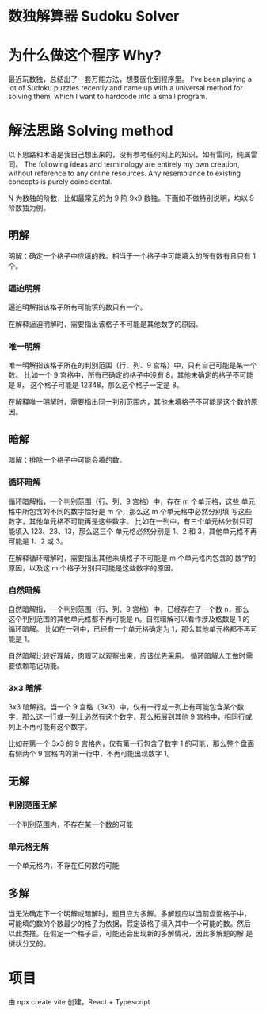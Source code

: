 # 数独解算器 Sudoku Solver

# 为什么做这个程序 Why?

最近玩数独，总结出了一套万能方法，想要固化到程序里。
I’ve been playing a lot of Sudoku puzzles recently and
came up with a universal method for solving them,
which I want to hardcode into a small program.

# 解法思路 Solving method

以下思路和术语是我自己想出来的，没有参考任何网上的知识，如有雷同，纯属雷同。
The following ideas and terminology are entirely my own
creation, without reference to any online resources.
Any resemblance to existing concepts is purely coincidental.

N 为数独的阶数，比如最常见的为 9 阶 9x9 数独。下面如不做特别说明，均以 9 阶数独为例。

## 明解

明解：确定一个格子中应填的数。相当于一个格子中可能填入的所有数有且只有 1 个。

### 逼迫明解

逼迫明解指该格子所有可能填的数只有一个。

在解释逼迫明解时，需要指出该格子不可能是其他数字的原因。

### 唯一明解

唯一明解指该格子所在的判别范围（行、列、9 宫格）中，只有自己可能是某一个数。
比如一个 9 宫格中，所有已确定的格子中没有 8，其他未确定的格子不可能是 8，
这个格子可能是 12348，那么这个格子一定是 8。

在解释唯一明解时，需要指出同一判别范围内，其他未填格子不可能是这个数的原因。

## 暗解

暗解：排除一个格子中可能会填的数。

### 循环暗解

循环暗解指，一个判别范围（行、列、9 宫格）中，存在 m 个单元格，这些
单元格中所包含的不同的数字恰好是 m 个，那么这 m 个单元格中必然分别填
写这些数字，其他单元格不可能再是这些数字。
比如在一列中，有三个单元格分别只可能填入 123、23、13，那么这三个
单元格必然分别是 1、2 和 3，其他单元格不再可能是 1、2 或 3。

在解释循环暗解时，需要指出其他未填格子不可能是 m 个单元格内包含的
数字的原因，以及这 m 个格子分别只可能是这些数字的原因。

### 自然暗解

自然暗解指，一个判别范围（行、列、9 宫格）中，已经存在了一个数 n，那么
这个判别范围的其他单元格都不再可能是 n。自然暗解可以看作涉及格数是 1 的
循环暗解。
比如在一列中，已经有一个单元格确定为 1，那么其他单元格都不再可能是 1。

自然暗解比较好理解，肉眼可以观察出来，应该优先采用。
循环暗解人工做时需要依赖笔记功能。

### 3x3 暗解

3x3 暗解指，当一个 9 宫格（3x3）中，仅有一行或一列上有可能包含某个数字，那么这一行或一列上必然有这个数字，那么拓展到其他 9 宫格中，相同行或列上不再可能有这个数字。

比如在第一个 3x3 的 9 宫格内，仅有第一行包含了数字 1 的可能，那么整个盘面右侧两个 9 宫格内的第一行中，不再可能出现数字 1。

## 无解

### 判别范围无解

一个判别范围内，不存在某一个数的可能

### 单元格无解

一个单元格内，不存在任何数的可能

## 多解

当无法确定下一个明解或暗解时，题目应为多解。多解题应以当前盘面格子中，
可能填的数的个数最少的格子为依据，假定该格子填入其中一个可能的数。然后
以此类推。在假定一个格子后，可能还会出现新的多解情况，因此多解题的解
是树状分叉的。

# 项目

由 npx create vite 创建，React + Typescript
